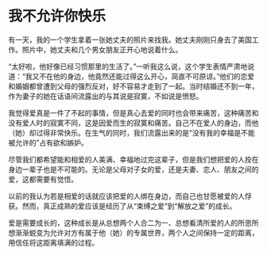 # 我不允许你快乐

有一天，我的一个学生拿着一张她丈夫的照片来找我。她丈夫刚刚只身去了美国工作。照片中，她丈夫和几个男女朋友正开心地说着什么。 

“太好啦，他好像已经习惯那里的生活了。”一听我这么说，这个学生表情严肃地说道：“我又不在他的身边，他竟然还能过得这么开心，简直不可原谅。”他们的恋爱和婚姻都曾遭到父母的强烈反对，好不容易才走到了一起。当时结婚还不到一年，作为妻子的她在话语间流露出的与其说是寂寞，不如说是愤怒。 

我觉得爱真是一件了不起的事情，但是真心去爱的同时也会带来痛苦，这种痛苦和没有爱人时的寂寞不同，这是因爱而生的寂寞和痛苦。自己不在爱人的身边，而他（她）却过得非常快乐。在生气的同时，我们流露出来的是“没有我的幸福是不能被允许的”占有欲和嫉妒。 

尽管我们都希望能和相爱的人美满、幸福地过完这辈子，但是我们想把爱的人拴在身边一辈子也是不可能的。无论是父母对子女的爱，还是夫妻、恋人、朋友之间的爱，这都需要有觉悟。 

以前的我认为若是相爱的话就应该把爱的人绑在身边，而自己也甘愿被爱的人俘获。然而，真正成熟的爱应该是经历了从“束缚之爱”到“解放之爱”的成长。 

爱是需要成长的，这种成长是从总想两个人合二为一、总想看清所爱的人的所思所想渐渐蜕变为允许对方有属于他（她）的专属世界，两个人之间保持一定的距离，用信任将这距离填满的过程。